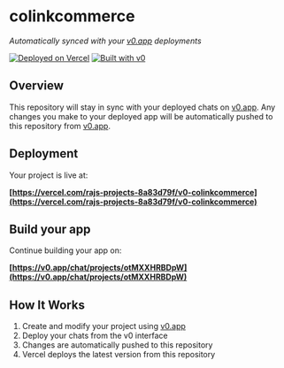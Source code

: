 # colinkcommerce

*Automatically synced with your [v0.app](https://v0.app) deployments*

[![Deployed on Vercel](https://img.shields.io/badge/Deployed%20on-Vercel-black?style=for-the-badge&logo=vercel)](https://vercel.com/rajs-projects-8a83d79f/v0-colinkcommerce)
[![Built with v0](https://img.shields.io/badge/Built%20with-v0.app-black?style=for-the-badge)](https://v0.app/chat/projects/otMXXHRBDpW)

## Overview

This repository will stay in sync with your deployed chats on [v0.app](https://v0.app).
Any changes you make to your deployed app will be automatically pushed to this repository from [v0.app](https://v0.app).

## Deployment

Your project is live at:

**[https://vercel.com/rajs-projects-8a83d79f/v0-colinkcommerce](https://vercel.com/rajs-projects-8a83d79f/v0-colinkcommerce)**

## Build your app

Continue building your app on:

**[https://v0.app/chat/projects/otMXXHRBDpW](https://v0.app/chat/projects/otMXXHRBDpW)**

## How It Works

1. Create and modify your project using [v0.app](https://v0.app)
2. Deploy your chats from the v0 interface
3. Changes are automatically pushed to this repository
4. Vercel deploys the latest version from this repository
